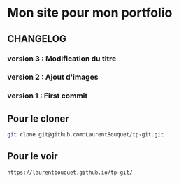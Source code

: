 
# Mon site pour mon portfolio


## CHANGELOG

### version 3 : Modification du titre

### version 2 : Ajout d'images

### version 1 : First commit



## Pour le cloner 

```sh
git clone git@github.com:LaurentBouquet/tp-git.git
```

## Pour le voir 

```sh
https://laurentbouquet.github.io/tp-git/
```
